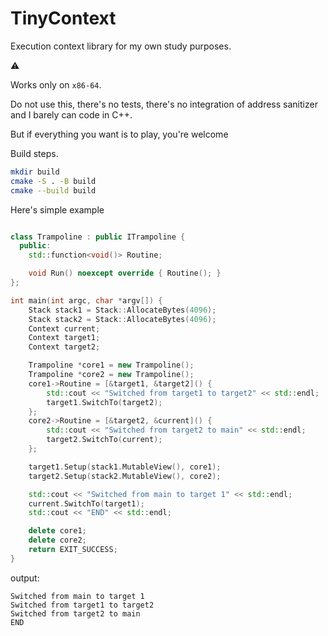 # TinyContext

Execution context library for my own study purposes.

:warning:

Works only on `x86-64`.

Do not use this, there's no tests, there's no integration of address sanitizer and I barely can code in C++.

But if everything you want is to play, you're welcome

Build steps.
```sh
mkdir build
cmake -S . -B build
cmake --build build
```

Here's simple example
```C++

class Trampoline : public ITrampoline {
  public:
    std::function<void()> Routine;

    void Run() noexcept override { Routine(); }
};

int main(int argc, char *argv[]) {
    Stack stack1 = Stack::AllocateBytes(4096);
    Stack stack2 = Stack::AllocateBytes(4096);
    Context current;
    Context target1;
    Context target2;

    Trampoline *core1 = new Trampoline();
    Trampoline *core2 = new Trampoline();
    core1->Routine = [&target1, &target2]() {
        std::cout << "Switched from target1 to target2" << std::endl;
        target1.SwitchTo(target2);
    };
    core2->Routine = [&target2, &current]() {
        std::cout << "Switched from target2 to main" << std::endl;
        target2.SwitchTo(current);
    };

    target1.Setup(stack1.MutableView(), core1);
    target2.Setup(stack2.MutableView(), core2);

    std::cout << "Switched from main to target 1" << std::endl;
    current.SwitchTo(target1);
    std::cout << "END" << std::endl;

    delete core1;
    delete core2;
    return EXIT_SUCCESS;
}

```

output:
```
Switched from main to target 1
Switched from target1 to target2
Switched from target2 to main
END
```